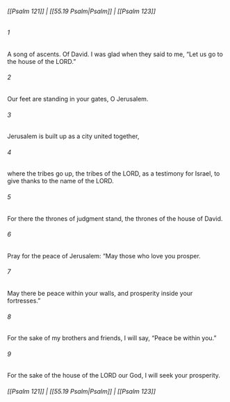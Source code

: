 
###### [[Psalm 121]] | [[55.19 Psalm|Psalm]] | [[Psalm 123]]

###### 1
A song of ascents. Of David. I was glad when they said to me, “Let us go to the house of the LORD.”
###### 2
Our feet are standing in your gates, O Jerusalem.
###### 3
Jerusalem is built up as a city united together,
###### 4
where the tribes go up, the tribes of the LORD, as a testimony for Israel, to give thanks to the name of the LORD.
###### 5
For there the thrones of judgment stand, the thrones of the house of David.
###### 6
Pray for the peace of Jerusalem: “May those who love you prosper.
###### 7
May there be peace within your walls, and prosperity inside your fortresses.”
###### 8
For the sake of my brothers and friends, I will say, “Peace be within you.”
###### 9
For the sake of the house of the LORD our God, I will seek your prosperity.

###### [[Psalm 121]] | [[55.19 Psalm|Psalm]] | [[Psalm 123]]
